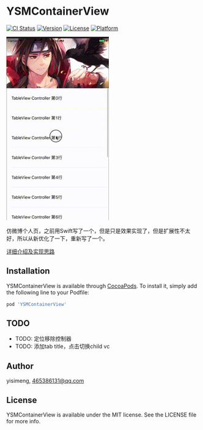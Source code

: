 # YSMContainerView

[![CI Status](https://img.shields.io/travis/yisimeng/YSMContainerView.svg?style=flat)](https://travis-ci.org/yisimeng/YSMContainerView)
[![Version](https://img.shields.io/cocoapods/v/YSMContainerView.svg?style=flat)](https://cocoapods.org/pods/YSMContainerView)
[![License](https://img.shields.io/cocoapods/l/YSMContainerView.svg?style=flat)](https://cocoapods.org/pods/YSMContainerView)
[![Platform](https://img.shields.io/cocoapods/p/YSMContainerView.svg?style=flat)](https://cocoapods.org/pods/YSMContainerView)

![微博个人页](containerView.gif)

仿微博个人页，之前用Swift写了一个，但是只是效果实现了，但是扩展性不太好，所以从新优化了一下，重新写了一个。

[详细介绍及实现思路]()

## Installation

YSMContainerView is available through [CocoaPods](https://cocoapods.org). To install
it, simply add the following line to your Podfile:

```ruby
pod 'YSMContainerView'
```
## TODO

* TODO: 定位移除控制器
* TODO: 添加tab title，点击切换child vc

## Author

yisimeng, 465386131@qq.com

## License

YSMContainerView is available under the MIT license. See the LICENSE file for more info.
